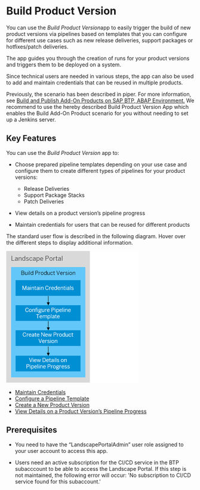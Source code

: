 <!-- loio8120bf6d9eed465684d205ec48623490 -->

# Build Product Version

You can use the *Build Product Version*app to easily trigger the build of new product versions via pipelines based on templates that you can configure for different use cases such as new release deliveries, support packages or hotfixes/patch deliveries.

The app guides you through the creation of runs for your product versions and triggers them to be deployed on a system.

Since technical users are needed in various steps, the app can also be used to add and maintain credentials that can be reused in multiple products.

Previously, the scenario has been described in piper. For more information, see [Build and Publish Add-On Products on SAP BTP, ABAP Environment.](https://www.project-piper.io/scenarios/abapEnvironmentAddons/) We recommend to use the hereby described Build Product Version App which enables the Build Add-On Product scenario for you without needing to set up a Jenkins server.



<a name="loio8120bf6d9eed465684d205ec48623490__section_ird_tn5_ktb"/>

## Key Features

You can use the *Build Product Version* app to:

-   Choose prepared pipeline templates depending on your use case and configure them to create different types of pipelines for your product versions:
    -   Release Deliveries
    -   Support Package Stacks
    -   Patch Deliveries

-   View details on a product version’s pipeline progress
-   Maintain credentials for users that can be reused for different products



The standard user flow is described in the following diagram. Hover over the different steps to display additional information.

![](images/Map_BPV_6d3c880.png)

-   [Maintain Credentials](maintain-credentials-67b5aee.md)
-   [Configure a Pipeline Template](configure-a-pipeline-template-dac47ae.md)
-   [Create a New Product Version](create-a-new-product-version-6efb524.md)
-   [View Details on a Product Version’s Pipeline Progress](view-details-on-a-product-version-s-pipeline-progress-7713509.md)



<a name="loio8120bf6d9eed465684d205ec48623490__section_umt_xqz_1tb"/>

## Prerequisites

-   You need to have the “LandscapePortalAdmin” user role assigned to your user account to access this app.

-   Users need an active subscription for the CI/CD service in the BTP subacccount to be able to access the Landscape Portal. If this step is not maintained, the following error will occur: 'No subscription to CI/CD service found for this subaccount.'


